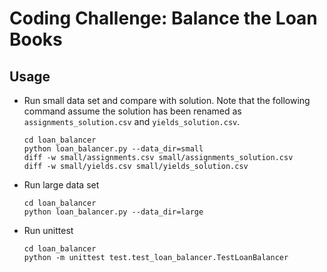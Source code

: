 # Coding Challenge: Balance the Loan Books

## Usage

- Run small data set and compare with solution. Note that the following command assume the
solution has been renamed as `assignments_solution.csv` and `yields_solution.csv`.
    ```
    cd loan_balancer
    python loan_balancer.py --data_dir=small
    diff -w small/assignments.csv small/assignments_solution.csv
    diff -w small/yields.csv small/yields_solution.csv
    ```

- Run large data set
    ```
    cd loan_balancer
    python loan_balancer.py --data_dir=large
    ```

- Run unittest
    ```
    cd loan_balancer
    python -m unittest test.test_loan_balancer.TestLoanBalancer
    ```
